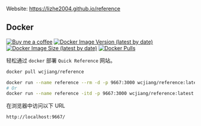 Website: https://lizhe2004.github.io/reference
## Docker

[![Buy me a coffee](https://img.shields.io/badge/Buy%20me%20a%20coffee-048754?logo=buymeacoffee)](https://jaywcjlove.github.io/#/sponsor) [![Docker Image Version (latest by date)](https://img.shields.io/docker/v/wcjiang/reference)](https://hub.docker.com/r/wcjiang/reference) [![Docker Image Size (latest by date)](https://img.shields.io/docker/image-size/wcjiang/reference)](https://hub.docker.com/r/wcjiang/reference) [![Docker Pulls](https://img.shields.io/docker/pulls/wcjiang/reference)](https://hub.docker.com/r/wcjiang/reference)

轻松通过 `docker` 部署 `Quick Reference` 网站。

```bash
docker pull wcjiang/reference
```

```bash
docker run --name reference --rm -d -p 9667:3000 wcjiang/reference:latest
# Or
docker run --name reference -itd -p 9667:3000 wcjiang/reference:latest
```

在浏览器中访问以下 URL

```bash
http://localhost:9667/
```
